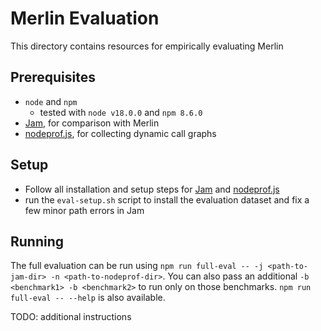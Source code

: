 # Merlin Evaluation
This directory contains resources for empirically evaluating Merlin

## Prerequisites
- `node` and `npm`
  - tested with `node v18.0.0` and `npm 8.6.0`
- [Jam](https://github.com/cs-au-dk/ISSTA-2021-Paper-156), for comparison with Merlin
- [nodeprof.js](https://github.com/Haiyang-Sun/nodeprof.js), for collecting dynamic call graphs

## Setup
- Follow all installation and setup steps for [Jam](https://github.com/cs-au-dk/ISSTA-2021-Paper-156) and [nodeprof.js](https://github.com/Haiyang-Sun/nodeprof.js)
- run the `eval-setup.sh` script to install the evaluation dataset and fix a few minor path errors in Jam

## Running
The full evaluation can be run using `npm run full-eval -- -j <path-to-jam-dir> -n <path-to-nodeprof-dir>`. You can also pass an additional `-b <benchmark1> -b <benchmark2>` to run only on those benchmarks. `npm run full-eval -- --help` is also available.

TODO: additional instructions